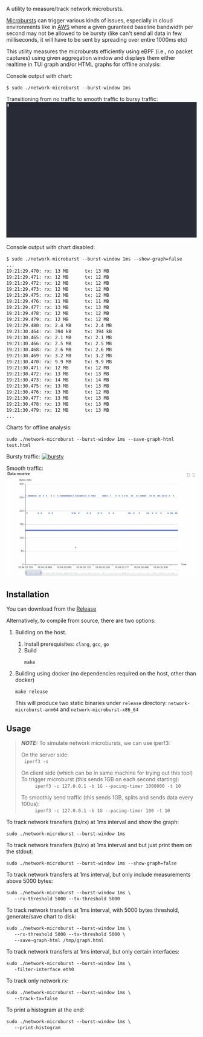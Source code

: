 A utility to measure/track network microbursts. 

[Microbursts](https://www.qacafe.com/resources/what-is-a-microburst-and-how-to-detect-them/) can trigger various kinds of issues, especially in cloud environments like in [AWS](https://docs.aws.amazon.com/AWSEC2/latest/UserGuide/monitoring-network-performance-ena.html) where a given guranteed baseline bandwidth per second may not be allowed to be bursty (like can't send all data in few milliseconds, it will have to be sent by spreading over entire 1000ms etc)

This utility measures the microbursts efficiently using eBPF (i.e., no packet captures) using given aggregation window and displays them either realtime in TUI graph and/or HTML graphs for offline analysis:

Console output with chart:

```
$ sudo ./network-microburst --burst-window 1ms
```

Transitioning from no traffic to smooth traffic to bursy traffic:
![graphs/tui_chart.gif](graphs/tui_chart.gif)

Console output with chart disabled:

```
$ sudo ./network-microburst --burst-window 1ms --show-graph=false
...
19:21:29.470: rx: 13 MB      tx: 13 MB
19:21:29.471: rx: 12 MB      tx: 12 MB
19:21:29.472: rx: 12 MB      tx: 12 MB
19:21:29.473: rx: 12 MB      tx: 12 MB
19:21:29.475: rx: 12 MB      tx: 12 MB
19:21:29.476: rx: 11 MB      tx: 11 MB
19:21:29.477: rx: 13 MB      tx: 13 MB
19:21:29.478: rx: 12 MB      tx: 12 MB
19:21:29.479: rx: 12 MB      tx: 12 MB
19:21:29.480: rx: 2.4 MB     tx: 2.4 MB
19:21:30.464: rx: 394 kB     tx: 394 kB
19:21:30.465: rx: 2.1 MB     tx: 2.1 MB
19:21:30.466: rx: 2.5 MB     tx: 2.5 MB
19:21:30.468: rx: 2.6 MB     tx: 2.6 MB
19:21:30.469: rx: 3.2 MB     tx: 3.2 MB
19:21:30.470: rx: 9.9 MB     tx: 9.9 MB
19:21:30.471: rx: 12 MB      tx: 12 MB
19:21:30.472: rx: 13 MB      tx: 13 MB
19:21:30.473: rx: 14 MB      tx: 14 MB
19:21:30.475: rx: 13 MB      tx: 13 MB
19:21:30.476: rx: 13 MB      tx: 12 MB
19:21:30.477: rx: 13 MB      tx: 13 MB
19:21:30.478: rx: 13 MB      tx: 13 MB
19:21:30.479: rx: 12 MB      tx: 13 MB
...
```

Charts for offline analysis:

```
sudo ./network-microburst --burst-window 1ms --save-graph-html test.html
```

Bursty traffic:
[![bursty](graphs/bursty.gif)](graphs/bursty.html)

Smooth traffic:
[![smooth](graphs/smooth.gif)](graphs/smooth.html)

## Installation

You can download from the [Release](https://github.com/surki/network-microburst/releases/latest)

Alternatively, to compile from source, there are two options:

1. Building on the host.
    1. Install prerequisites: `clang`, `gcc`, `go`
    2. Build
       ```
       make
       ```

2. Building using docker (no dependencies required on the host, other than docker)

   ```
   make release
   ```

   This will produce two static binaries under `release` directory: `network-microburst-arm64` and `network-microburst-x86_64`


## Usage

> **_NOTE:_** To simulate network microbursts, we can use iperf3:
>
> 
> On the server side:  
> ```  iperf3 -s ```
>
> On client side (which can be in same machine for trying out this tool)  
>   To trigger microburst (this sends 1GB on each second starting):  
> ```     iperf3 -c 127.0.0.1 -b 1G --pacing-timer 1000000 -t 10```
>
>   To smoothly send traffic (this sends 1GB, splits and sends data every 100us):  
> ```     iperf3 -c 127.0.0.1 -b 1G --pacing-timer 100 -t 10```
>

To track network transfers (tx/rx) at 1ms interval and show the graph:

```
sudo ./network-microburst --burst-window 1ms
```

To track network transfers (tx/rx) at 1ms interval and but just print them on the stdout:

```
sudo ./network-microburst --burst-window 1ms --show-graph=false
```

To track network transfers at 1ms interval, but only include measurements above 5000 bytes:

```
sudo ./network-microburst --burst-window 1ms \
   --rx-threshold 5000 --tx-threshold 5000
```

To track network transfers at 1ms interval, with 5000 bytes threshold, generate/save chart to disk:

```
sudo ./network-microburst --burst-window 1ms \
   --rx-threshold 5000 --tx-threshold 5000 \
   --save-graph-html /tmp/graph.html
```

To track network transfers at 1ms interval, but only certain interfaces:

```
sudo ./network-microburst --burst-window 1ms \
   -filter-interface eth0
```

To track only network rx:

```
sudo ./network-microburst --burst-window 1ms \
   --track-tx=false
```

To print a histogram at the end:

```
sudo ./network-microburst --burst-window 1ms \
   --print-histogram
```
